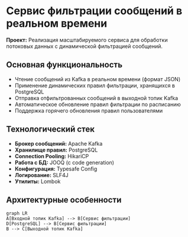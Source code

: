 # Сервис фильтрации сообщений в реальном времени

**Проект:** Реализация масштабируемого сервиса для обработки потоковых данных с динамической фильтрацией сообщений.

## Основная функциональность
- Чтение сообщений из Kafka в реальном времени (формат JSON)
- Применение динамических правил фильтрации, хранящихся в PostgreSQL
- Отправка отфильтрованных сообщений в выходной топик Kafka
- Автоматическое обновление правил фильтрации по расписанию
- Поддержка горячего обновления правил пользователями

## Технологический стек
- **Брокер сообщений:** Apache Kafka
- **Хранилище правил:** PostgreSQL
- **Connection Pooling:** HikariCP
- **Работа с БД:** JOOQ (с code generation)
- **Конфигурация:** Typesafe Config
- **Логирование:** SLF4J
- **Утилиты:** Lombok

## Архитектурные особенности
```mermaid
graph LR
A[Входной топик Kafka] --> B[Сервис фильтрации]
D[PostgreSQL] --> B[Сервис фильтрации]
B --> C[Выходной топик Kafka]
